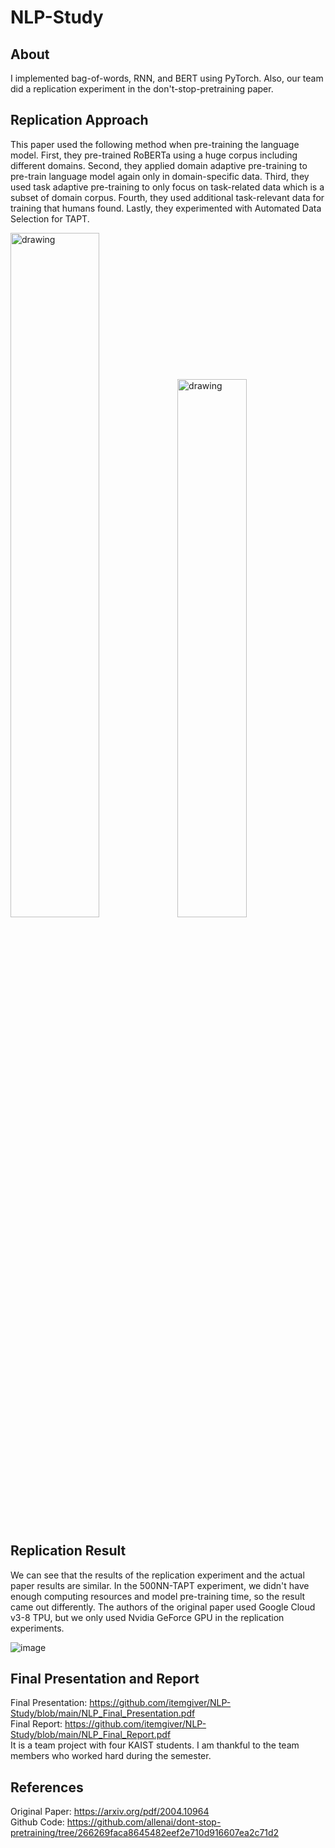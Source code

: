 # NLP-Study

## About

I implemented bag-of-words, RNN, and BERT using PyTorch. Also, our team did a replication experiment in the don't-stop-pretraining paper.

## Replication Approach

This paper used the following method when pre-training the language model. First, they pre-trained RoBERTa using a huge corpus including different domains. Second, they applied domain adaptive pre-training to pre-train language model again only in domain-specific data. Third, they used task adaptive pre-training to only focus on task-related data which is a subset of domain corpus. Fourth, they used additional task-relevant data for training that humans found. Lastly, they experimented with Automated Data Selection for TAPT.

<img src="https://user-images.githubusercontent.com/87184009/147098351-938d0668-fdcd-456e-93e3-72323c7f2f8b.png" alt="drawing" width="53%"/><img src="https://user-images.githubusercontent.com/87184009/147098446-26b2b38a-8571-40b9-bd71-620627c188ce.png" alt="drawing" width="47%"/>

## Replication Result

We can see that the results of the replication experiment and the actual paper results are similar. In the 500NN-TAPT experiment, we didn't have enough computing resources and model pre-training time, so the result came out differently. The authors of the original paper used Google Cloud v3-8 TPU, but we only used Nvidia GeForce GPU in the replication experiments.

![image](https://user-images.githubusercontent.com/87184009/147098990-7b4c3f55-36c5-435f-9b0e-8be7e405f187.png)

## Final Presentation and Report

Final Presentation: https://github.com/itemgiver/NLP-Study/blob/main/NLP_Final_Presentation.pdf \
Final Report: https://github.com/itemgiver/NLP-Study/blob/main/NLP_Final_Report.pdf \
It is a team project with four KAIST students. I am thankful to the team members who worked hard during the semester.

## References

Original Paper: https://arxiv.org/pdf/2004.10964 \
Github Code: https://github.com/allenai/dont-stop-pretraining/tree/266269faca8645482eef2e710d916607ea2c71d2
